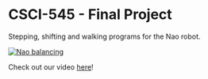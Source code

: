 # CSCI-545 - Final Project
Stepping, shifting and walking programs for the Nao robot.

[![Nao balancing](https://raw.githubusercontent.com/eric-heiden/CSCI-545-Final-Project/master/Nao.gif)](https://youtu.be/qZ4JYIns3OE)

Check out our video [here](https://youtu.be/qZ4JYIns3OE)!
